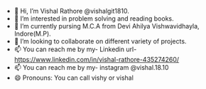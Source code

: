 - 👋 Hi, I’m Vishal Rathore @vishalgit1810.
- 👀 I’m interested in problem solving and reading books.
- 🌱 I’m currently pursing M.C.A from Devi Ahilya Vishwavidhayla, Indore(M.P).
- 💞️ I’m looking to collaborate on different variety of projects.
- 📫 You can reach me by my-  Linkedin url- https://www.linkedin.com/in/vishal-rathore-435274260/
- 📫 You can reach me by my- instagram @vishal.18.10
- 😄 Pronouns: You can call vishy or vishal

<!---
vishalgit1810/vishalgit1810 is a ✨ special ✨ repository because its `README.md` (this file) appears on your GitHub profile.
You can click the Preview link to take a look at your changes.
--->

